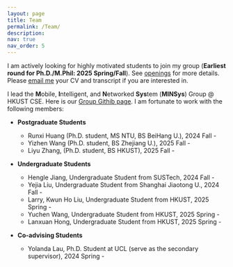 ```yaml
---
layout: page
title: Team
permalink: /Team/
description: 
nav: true
nav_order: 5
---
```


I am actively looking for highly motivated students to join my group (**Earliest round for Ph.D./M.Phil: 2025 Spring/Fall**). See [openings](https://xmouyang.github.io/opening/) for more details. Please <a href="mailto:xmouyang@cse.ust.hk">email me</a> your CV and transcript if you are interested in.

I lead the **M**obile, **I**ntelligent, and **N**etworked **Sys**tem (**MINSys**) Group @ HKUST CSE. Here is our [Group Githib page](https://github.com/HKUST-MINSys-Lab). I am fortunate to work with the following members:

- **Postgraduate Students**
    - Runxi Huang (Ph.D. student, MS NTU, BS BeiHang U.), 2024 Fall -
    - Yizhen Wang (Ph.D. student, BS Zhejiang U.), 2025 Fall -
    - Liyu Zhang, (Ph.D. student, BS HKUST), 2025 Fall -
 
- **Undergraduate Students**
    - Hengle Jiang, Undergraduate Student from SUSTech, 2024 Fall -
    - Yejia Liu, Undergraduate Student from Shanghai Jiaotong U., 2024 Fall -
    - Larry, Kwun Ho Liu, Undergraduate Student from HKUST, 2025 Spring -
    - Yuchen Wang, Undergraduate Student from HKUST, 2025 Spring -
    - Lanxuan Hong, Undergraduate Student from HKUST, 2025 Spring -


- **Co-advising Students**
    - Yolanda Lau, Ph.D. Student at UCL (serve as the secondary supervisor), 2024 Spring -
